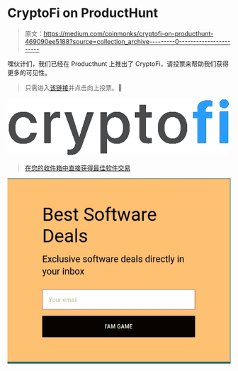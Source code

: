 # CryptoFi on ProductHunt

> 原文：<https://medium.com/coinmonks/cryptofi-on-producthunt-469090ee5188?source=collection_archive---------0----------------------->

嘿伙计们，我们已经在 Producthunt 上推出了 CryptoFi，请投票来帮助我们获得更多的可见性。

> 只需进入[该链接](https://www.producthunt.com/posts/cryptofi)并点击向上投票。🙏

![](img/cf576e25f53be5874a20833a89a756f2.png)

> [在您的收件箱中直接获得最佳软件交易](https://coincodecap.com/?utm_source=coinmonks)

[![](img/7c0b3dfdcbfea594cc0ae7d4f9bf6fcb.png)](https://coincodecap.com/?utm_source=coinmonks)